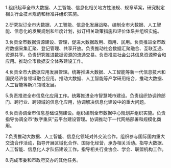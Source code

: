 1.组织起草全市大数据、人工智能、信息化相关地方性法规、规章草案，研究制定相关行业技术规范和标准并组织实施。

2.研究拟订全市大数据、人工智能、信息化发展战略，编制全市大数据、人工智能、信息化的发展规划和年度计划，拟订相关政策措施和评价体系并组织实施。

3.负责全市数据资源建设、管理，促进大数据政用、商用、民用。负责推进全市政府数据采集汇聚、登记管理、共享开放。负责推动社会数据汇聚融合、互联互通、资源共享。负责研究推进数据资源的流通交易。负责推进社会公共信息资源整合和应用。推动全市数据安全体系建设工作。

4.负责全市大数据应用发展管理。统筹推进大数据、人工智能等新一代信息技术和国民经济各领域融合应用。推动大数据、人工智能等产学研用结合，推动大数据、人工智能等新兴领域发展。

5.负责推进全市信息化应用工作。统筹推进全市智慧城市建设。负责组织协调跨部门、跨行业、跨领域的信息化应用，协调解决信息化建设中的重大问题。

6.负责协调全市信息基础设施建设。组织编制全市数据中心规划并组织实施。负责指导协调全市“数字重庆”云平台建设管理。协调推动下一代网络部署和规模化商用。

7.负责推动大数据、人工智能、信息化领域对外交流合作。组织参与国际国内重大交流合作活动，指导开展区域化合作、国际化经营，承办相关活动。指导大数据、人工智能、信息化人才队伍建设工作。指导相关行业协会、学会、联盟机构工作。

8.完成市委和市政府交办的其他任务。